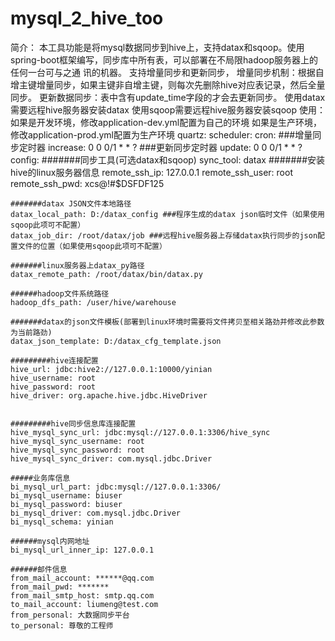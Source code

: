 # mysql_2_hive_too
简介：
  本工具功能是将mysql数据同步到hive上，支持datax和sqoop。使用spring-boot框架编写，同步库中所有表，可以部署在不局限hadoop服务器上的任何一台可与之通   讯的机器。
  支持增量同步和更新同步，
    增量同步机制：根据自增主键增量同步，如果主键非自增主键，则每次先删除hive对应表记录，然后全量同步。
    更新数据同步：表中含有update_time字段的才会去更新同步。
  使用datax需要远程hive服务器安装datax
  使用sqoop需要远程hive服务器安装sqoop
使用：
如果是开发环境，修改application-dev.yml配置为自己的环境
如果是生产环境，修改application-prod.yml配置为生产环境
quartz:
    scheduler: 
        cron: 
          ###增量同步定时器
          increase: 0 0 0/1 * * ?
          ###更新同步定时器
          update: 0 0 0/1 * * ?
config: 
    #######同步工具(可选datax和sqoop)
    sync_tool: datax
    #######安装hive的linux服务器信息
    remote_ssh_ip: 127.0.0.1
    remote_ssh_user: root
    remote_ssh_pwd: xcs@!#$DSFDF125
    
    #######datax JSON文件本地路径
    datax_local_path: D:/datax_config ###程序生成的datax json临时文件（如果使用sqoop此项可不配置）
    datax_job_dir: /root/datax/job ###远程hive服务器上存储datax执行同步的json配置文件的位置（如果使用sqoop此项可不配置）
    
    #######linux服务器上datax_py路径
    datax_remote_path: /root/datax/bin/datax.py
    
    ######hadoop文件系统路径
    hadoop_dfs_path: /user/hive/warehouse
    
    #######datax的json文件模板(部署到linux环境时需要将文件拷贝至相关路劲并修改此参数为当前路劲)
    datax_json_template: D:/datax_cfg_template.json
    
    #########hive连接配置
    hive_url: jdbc:hive2://127.0.0.1:10000/yinian
    hive_username: root
    hive_password: root
    hive_driver: org.apache.hive.jdbc.HiveDriver
    
    
    #########hive同步信息库连接配置
    hive_mysql_sync_url: jdbc:mysql://127.0.0.1:3306/hive_sync
    hive_mysql_sync_username: root
    hive_mysql_sync_password: root
    hive_mysql_sync_driver: com.mysql.jdbc.Driver
    
    #####业务库信息
    bi_mysql_url_part: jdbc:mysql://127.0.0.1:3306/
    bi_mysql_username: biuser
    bi_mysql_password: biuser
    bi_mysql_driver: com.mysql.jdbc.Driver
    bi_mysql_schema: yinian
    
    ######mysql内网地址
    bi_mysql_url_inner_ip: 127.0.0.1
    
    ######邮件信息
    from_mail_account: ******@qq.com
    from_mail_pwd: *******
    from_mail_smtp_host: smtp.qq.com
    to_mail_account: liumeng@test.com
    from_personal: 大数据同步平台
    to_personal: 尊敬的工程师
    
